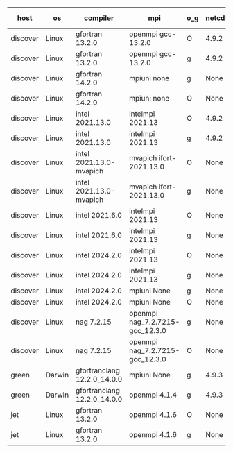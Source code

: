 

| host     | os       | compiler                              | mpi                      | o_g        | netcdf        | build       | u_pass          | u_fail          | s_pass            | s_fail            | e_pass             | e_fail             | nuopc_pass       | nuopc_fail       | artifacts link          |
|----------|----------|---------------------------------------|--------------------------|------------|---------------|-------------|-----------------|-----------------|-------------------|-------------------|--------------------|--------------------|------------------|------------------|-------------------------|
| discover | Linux | gfortran 13.2.0 | openmpi gcc-13.2.0  | O | 4.9.2  | PASS | None | None | None | None | None | None | None | None | <a href="https://github.com/esmf-org/esmf-test-artifacts/tree/5221af86f9cc5415975a5014e27118867e0faecb/develop/gfortran/13.2.0/O/openmpi/gcc-13.2.0" target="_blank">5221af8</a> | 
| discover | Linux | gfortran 13.2.0 | openmpi gcc-13.2.0  | g | 4.9.2  | PASS | None | None | None | None | None | None | None | None | <a href="https://github.com/esmf-org/esmf-test-artifacts/tree/89d4b4efde4671584db82bb3476f9bb18caca1ed/develop/gfortran/13.2.0/g/openmpi/gcc-13.2.0" target="_blank">89d4b4e</a> | 
| discover | Linux | gfortran 14.2.0 | mpiuni none  | g | None  | PASS | None | None | None | None | None | None | None | None | <a href="https://github.com/esmf-org/esmf-test-artifacts/tree/4a4bc473f63bb762e9826e0bfa184edc68fb4445/develop/gfortran/14.2.0/g/mpiuni/none" target="_blank">4a4bc47</a> | 
| discover | Linux | gfortran 14.2.0 | mpiuni none  | O | None  | PASS | None | None | None | None | None | None | None | None | <a href="https://github.com/esmf-org/esmf-test-artifacts/tree/e5215f1270db8871587f1e5397707aa09bbedf37/develop/gfortran/14.2.0/O/mpiuni/none" target="_blank">e5215f1</a> | 
| discover | Linux | intel 2021.13.0 | intelmpi 2021.13  | O | 4.9.2  | PASS | None | None | None | None | None | None | None | None | <a href="https://github.com/esmf-org/esmf-test-artifacts/tree/851853272901e98d5aadd3b20b4135aeeb9d8d51/develop/intel/2021.13.0/O/intelmpi/2021.13" target="_blank">8518532</a> | 
| discover | Linux | intel 2021.13.0 | intelmpi 2021.13  | g | 4.9.2  | PASS | None | None | None | None | None | None | None | None | <a href="https://github.com/esmf-org/esmf-test-artifacts/tree/a18ca69357b0eed95eca8a3e96d4e5a9a59afab7/develop/intel/2021.13.0/g/intelmpi/2021.13" target="_blank">a18ca69</a> | 
| discover | Linux | intel 2021.13.0-mvapich | mvapich ifort-2021.13.0  | O | None  | PASS | None | None | None | None | None | None | None | None | <a href="https://github.com/esmf-org/esmf-test-artifacts/tree/7574a266756f956ca75f63e77930e2c05262c513/develop/intel/2021.13.0-mvapich/O/mvapich/ifort-2021.13.0" target="_blank">7574a26</a> | 
| discover | Linux | intel 2021.13.0-mvapich | mvapich ifort-2021.13.0  | g | None  | PASS | None | None | None | None | None | None | None | None | <a href="https://github.com/esmf-org/esmf-test-artifacts/tree/5128e50cc5db26a524940944ac8b0c9c32b13344/develop/intel/2021.13.0-mvapich/g/mvapich/ifort-2021.13.0" target="_blank">5128e50</a> | 
| discover | Linux | intel 2021.6.0 | intelmpi 2021.13  | O | None  | PASS | None | None | None | None | None | None | None | None | <a href="https://github.com/esmf-org/esmf-test-artifacts/tree/f2049361ca86cacdd3b0989369f95e72fe39afc7/develop/intel/2021.6.0/O/intelmpi/2021.13" target="_blank">f204936</a> | 
| discover | Linux | intel 2021.6.0 | intelmpi 2021.13  | g | None  | PASS | None | None | None | None | None | None | None | None | <a href="https://github.com/esmf-org/esmf-test-artifacts/tree/8764840f784f99912b81df83027895c9ba5be213/develop/intel/2021.6.0/g/intelmpi/2021.13" target="_blank">8764840</a> | 
| discover | Linux | intel 2024.2.0 | intelmpi 2021.13  | O | None  | PASS | None | None | None | None | None | None | None | None | <a href="https://github.com/esmf-org/esmf-test-artifacts/tree/c6f48b1ae7952edade800685768823a01212c819/develop/intel/2024.2.0/O/intelmpi/2021.13" target="_blank">c6f48b1</a> | 
| discover | Linux | intel 2024.2.0 | intelmpi 2021.13  | g | None  | PASS | None | None | None | None | None | None | None | None | <a href="https://github.com/esmf-org/esmf-test-artifacts/tree/16dac95ffe69b4a65a22ee9c84ab6ea91358e2e8/develop/intel/2024.2.0/g/intelmpi/2021.13" target="_blank">16dac95</a> | 
| discover | Linux | intel 2024.2.0 | mpiuni None  | g | None  | PASS | None | None | None | None | None | None | None | None | <a href="https://github.com/esmf-org/esmf-test-artifacts/tree/2b9f1565fa5946cdd05a1d0dd4fb6c31df806957/develop/intel/2024.2.0/g/mpiuni/None" target="_blank">2b9f156</a> | 
| discover | Linux | intel 2024.2.0 | mpiuni None  | O | None  | PASS | None | None | None | None | None | None | None | None | <a href="https://github.com/esmf-org/esmf-test-artifacts/tree/c82e5e130bfcea48f63346d6d0359c6039891b45/develop/intel/2024.2.0/O/mpiuni/None" target="_blank">c82e5e1</a> | 
| discover | Linux | nag 7.2.15 | openmpi nag_7.2.7215-gcc_12.3.0  | g | None  | PASS | None | None | None | None | None | None | None | None | <a href="https://github.com/esmf-org/esmf-test-artifacts/tree/f4663824c4d946ecfa526b3014bbbfd1f149c15a/develop/nag/7.2.15/g/openmpi/nag_7.2.7215-gcc_12.3.0" target="_blank">f466382</a> | 
| discover | Linux | nag 7.2.15 | openmpi nag_7.2.7215-gcc_12.3.0  | O | None  | PASS | None | None | None | None | None | None | None | None | <a href="https://github.com/esmf-org/esmf-test-artifacts/tree/2f191a516c879571e79bc7e09447d681a27ece0c/develop/nag/7.2.15/O/openmpi/nag_7.2.7215-gcc_12.3.0" target="_blank">2f191a5</a> | 
| green | Darwin | gfortranclang 12.2.0_14.0.0 | mpiuni None  | g | 4.9.3  | PASS | None | None | None | None | None | None | None | None | <a href="https://github.com/esmf-org/esmf-test-artifacts/tree/7febc93cfd4144d53a2899e3cbabda464e9b2030/develop/gfortranclang/12.2.0_14.0.0/g/mpiuni/None" target="_blank">7febc93</a> | 
| green | Darwin | gfortranclang 12.2.0_14.0.0 | openmpi 4.1.4  | g | 4.9.3  | PASS | 14204 | 0 | 51 | 0 | 80 | 0 | 58 | 0 | <a href="https://github.com/esmf-org/esmf-test-artifacts/tree/2a68d9f7664c0a52dbbaf57cab9448b4d4eed984/develop/gfortranclang/12.2.0_14.0.0/g/openmpi/4.1.4" target="_blank">2a68d9f</a> | 
| jet | Linux | gfortran 13.2.0 | openmpi 4.1.6  | O | None  | PASS | 14175 | 29 | 51 | 0 | 80 | 0 | 57 | 0 | <a href="https://github.com/esmf-org/esmf-test-artifacts/tree/e1eb3eae9d94b957010e70ee9f2c90c5ea726c0c/develop/gfortran/13.2.0/O/openmpi/4.1.6" target="_blank">e1eb3ea</a> | 
| jet | Linux | gfortran 13.2.0 | openmpi 4.1.6  | g | None  | PASS | 14204 | 0 | 51 | 0 | 80 | 0 | 57 | 0 | <a href="https://github.com/esmf-org/esmf-test-artifacts/tree/13a034963ebd93bdcb900899719144fd9a7ed31e/develop/gfortran/13.2.0/g/openmpi/4.1.6" target="_blank">13a0349</a> | 
